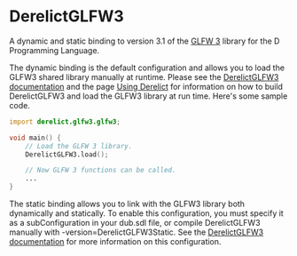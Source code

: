 DerelictGLFW3
=============

A dynamic and static binding to version 3.1 of the [GLFW 3][1] library for the D Programming Language.

The dynamic binding is the default configuration and allows you to load the GLFW3 shared library manually at runtime. Please see the [DerelictGLFW3 documentation][2] and the page [Using Derelict][3] for information on how to build DerelictGLFW3 and load the GLFW3 library at run time. Here's some sample code.

```D
import derelict.glfw3.glfw3;

void main() {
    // Load the GLFW 3 library.
    DerelictGLFW3.load();

    // Now GLFW 3 functions can be called.
    ...
}
```

The static binding allows you to link with the GLFW3 library both dynamically and statically. To enable this configuration, you must specify it as a subConfiguration in your dub.sdl file, or compile DerelictGLFW3 manually with -version=DerelictGLFW3Static. See the [DerelictGLFW3 documentation][4] for more information on this configuration.

[1]: http://www.glfw.org/
[2]: https://derelictorg.github.io/packages/glfw3.html
[3]: https://derelictorg.github.io/using.html
[4]: https://derelictorg.github.io/packages/glfw3.html#statbind